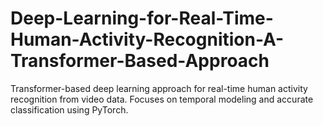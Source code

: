 # Deep-Learning-for-Real-Time-Human-Activity-Recognition-A-Transformer-Based-Approach
Transformer-based deep learning approach for real-time human activity recognition from video data. Focuses on temporal modeling and accurate classification using PyTorch.

